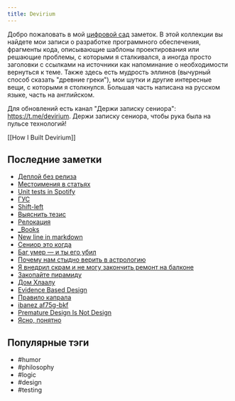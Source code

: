 ```yaml
---
title: Devirium
---
```


Добро пожаловать в мой [цифровой сад](https://maggieappleton.com/garden-history) заметок. В этой коллекции вы найдете мои записи о разработке программного обеспечения, фрагменты кода, описывающие шаблоны проектирования или решающие проблемы, с которыми я сталкивался, а иногда просто заголовки с ссылками на источники как напоминание о необходимости вернуться к теме. Также здесь есть мудрость эллинов (вычурный способ сказать "древние греки"), мои шутки и другие интересные вещи, с которыми я столкнулся. Большая часть написана на русском языке, часть на английском.

Для обновлений есть канал "Держи записку сениора": https://t.me/devirium. Держи записку сениора, чтобы рука была на пульсе технологий!

[[How I Built Devirium]]

## Последние заметки
- [Деплой без релиза](2025-07/Деплой-без-релиза.md)
- [Местоимения в статьях](2025-07/Местоимения-в-статьях.md)
- [Unit tests in Spotify](2025-07/Unit-tests-in-Spotify.md)
- [ГУС](2025-07/ГУС.md)
- [Shift-left](2025-07/Shift-left.md)
- [Выяснить тезис](2025-07/Выяснить-тезис.md)
- [Релокация](2025-07/Релокация.md)
- [_Books](_Books.md)
- [New line in markdown](2024/2024-07/New-line-in-markdown.md)
- [Сениор это когда](2025/2025-05/Сениор-это-когда.md)
- [Баг умер — и ты его убил](2025/2025-06/Баг-умер-—-и-ты-его-убил.md)
- [Почему нам стыдно верить в астрологию](2025-07/Почему-нам-стыдно-верить-в-астрологию.md)
- [Я внедрил скрам и не могу закончить ремонт на балконе](2025-07/Я-внедрил-скрам-и-не-могу-закончить-ремонт-на-балконе.md)
- [Закопайте пирамиду](2025/2025-06/Закопайте-пирамиду.md)
- [Дом Хлаалу](2025-07/Дом-Хлаалу.md)
- [Evidence Based Design](2025/2025-06/Evidence-Based-Design.md)
- [Правило капрала](2025/2025-06/Правило-капрала.md)
- [ibanez af75g-bkf](2025/2025-06/ibanez-af75g-bkf.md)
- [Premature Design Is Not Design](2025/2025-06/Premature-Design-Is-Not-Design.md)
- [Ясно, понятно](2025/2025-06/Ясно,-понятно.md)


## Популярные тэги
- #humor
- #philosophy
- #logic
- #design
- #testing
